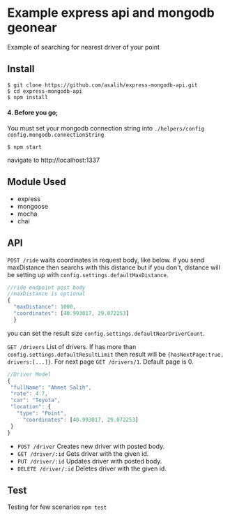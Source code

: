 # Example express api and mongodb geonear

Example of searching for nearest driver of your point

## Install
    $ git clone https://github.com/asalih/express-mongodb-api.git
    $ cd express-mongodb-api
    $ npm install

#### 4. Before you go;
You must set your mongodb connection string into
`./helpers/config` `config.mongodb.connectionString`

    $ npm start


navigate to http://localhost:1337

## Module Used
  - express
  - mongoose
  - mocha
  - chai
  
## API
  `POST /ride` waits coordinates in request body, like below. if you send maxDistance then searchs with this distance but if you don't, distance will be setting up with `config.settings.defaultMaxDistance`. 
  ```javascript
  //ride endpoint post body
  //maxDistance is optional
  {
	"maxDistance": 1000, 
	"coordinates": [40.993017, 29.072253]
	}
  ```
  you can set the result size `config.settings.defaultNearDriverCount`.
  

  `GET /drivers` List of drivers. If has more than `config.settings.defaultResultLimit` then result will be `{hasNextPage:true, drivers:[...]}`. For next page `GET /drivers/1`. Default page is 0.
 
   ```javascript
   //Driver Model
  {
	"fullName": "Ahmet Salih",
	"rate": 4.7,
	"car": "Toyota",
	"location": {
      "type": "Point",
		"coordinates": [40.993017, 29.072253]
	}
}
  ```
  - `POST /driver` Creates new driver with posted body.
  - `GET /driver/:id` Gets driver with the given id.
  - `PUT /driver/:id` Updates driver with posted body.
  - `DELETE /driver/:id` Deletes driver with the given id.
  
## Test
Testing for few scenarios `npm test`
